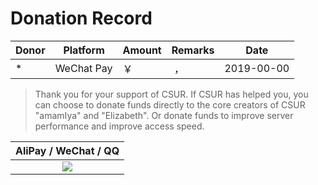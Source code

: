 # Donation Record

| Donor       | Platform       | Amount     | Remarks                                     | Date       |
| ------------ | ---------- | -------- | ---------------------------------------- | ---------- |
| \*           | WeChat Pay | ￥ &nbsp;  | &nbsp;，&nbsp;                       | 2019-00-00 |


> Thank you for your support of CSUR. If CSUR has helped you, you can choose to donate funds directly to the core creators of CSUR "amamIya" and "Elizabeth". Or donate funds to improve server performance and improve access speed.

|                              AliPay / WeChat / QQ                              |
| :----------------------------------------------------------------------: |
| <img src="https://i.loli.net/2019/12/20/5ZBuakxyinLsz42.jpg"/> |

